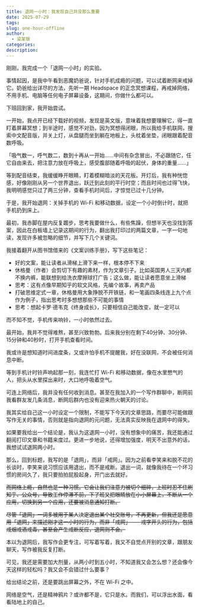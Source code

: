 ```yaml
---
title: 退网一小时：我发现自己并没那么重要
date: 2025-07-29
tags: 
slug: one-hour-offline
author:
  - 梁某银
categories: 
description:
---
```

刚刚，我完成一个「退网一小时」的实验。

事情起因，是我中午看到恶魔奶爸说，针对手机成瘾的问题，可以试着断网来戒掉它。奶爸给出详尽的方法，先听一期 Headspace 的正念冥想课程，再戒掉网络，不用手机、电脑等任何电子屏幕设备，这期间，你做什么都可以。

下班回到家，我开始尝试。

一开始，我点开已经下载好的视频，发现是英文版，意味着我想要理解它，得一直盯着屏幕冥想；到半途时，感觉不对劲，因为冥想得闭眼，所以我给手机联网，搜索中文配音版，并关上灯，从盘腿而坐到躺在地板上，头枕着坐垫，闭眼跟着配音数呼吸。

「吸气数一，呼气数二，数到十再从一开始……中间有杂念冒出，不必跟随它，任它自由来去，把注意力放在呼吸上，感受腹部随着呼吸的起伏，身体的重量……」

等到配音结束，我缓缓睁开眼睛，盯着模糊暗淡的天花板。开灯后，我有种恍惚感，好像刚刚从另一个世界退出，跃迁到此刻的平行时空；而且时间也过得飞快，我明明感觉只过了两三分钟，查看手机时间后，才惊觉已过十几分钟。

于是，我开始退网：关掉手机的 Wi-Fi 和移动数据，设定一个小时倒计时，就把手机扔到床上。

最初，我赤脚在屋内反复踱步，思考我要做什么，有些焦躁，但想半天也没找到答案，因此在白板墙上记录这期间的行为，翻出我打印过的两篇文章，一字一句地读，发现许多被忽略的细节，并写下几个关键词。

我接着翻开从图书馆借来的《文案训练手册》，写下这些笔记：

- 好的文案，能让读者从滑梯上滑下来一样，根本停不下来
- 休格曼（作者）会剪切下有趣的素材，作为文章引子。比如英国男人三天内都不换内裤，能联想到给洗衣摩擦球打广告；这么做，能让读者愿意坐上滑梯
- 思考：这有点像早期知乎的软文风格，先编个故事，再卖产品
- 打破思维定式一章，休格曼用大象挣脱不开铁链，和一笔画四条线连上九个点作为例子，指出思考时多想想那些不可能的事情
- 思考：想起卡罗·德韦克《终身成长》，只要相信自己能改变，就一定可以

而不知不觉，手机传来响铃，一小时依然过去。

最开始，我并不觉得难熬，甚至兴致勃勃。后来我分别在剩下40分钟、30分钟、15分钟和40秒时，打开手机查看时间。

我或许是想知道时间进度条，又或许怕手机不提醒我，好在没联网，不会被任何消息中断。

等到手机计时铃声响起那一刻，我连忙打 Wi-Fi 和移动数据，像在水里憋气的人，把头从水里探出来时，大口地呼吸着空气。

可连上网络后，我并没有任何收到消息。甚至在我加入的一个写作群聊中，断网前我看群友发几条消息，断网后群内也没有迎来热火朝天的讨论。

我其实给自己这一小时设定一个限制，不能写下今天的文章思路，而要尽可能做跟写作无关的事情，否则就是指向退网的元问题，无法真实反映我在退网中的得失。

如果要我给出一个结论是，我认为这退网一小时，没有想象中的痛苦，我还能通过翻阅打印文章和书籍来度过。更进一步地说，还得增加强度，明天不出意外的话，我想试试退网两小时。

那么，回到标题，我写的是「退网」，而非「戒网」。因为之前看李笑来和脱不花的长谈时，李笑来说习惯应该用退出，而不是戒断。退出一词，就像我待在一个坏习惯的房间久了，我只要拍拍屁股起身，开门出去就好。

~~而网络上瘾，自然也是一种习惯。它会让我们注意力被切个细碎，上班时忍不住刷知乎、公众号，导致工作停滞不前，下了班又把眼睛放在小小屏幕上，不断从一个应用，切换到另一个应用，还要被消息通知打断。~~

~~尽管「退网」一词多被用于某人决定退出某个社交账号，不再更新，但我还是愿意用「退网」来描述刚才这一小时的行为，而非「戒网」——戒字开头的行为，包括戒烟戒酒戒毒，甚至会产生戒断反应，退网则不会。~~

本以为退网后，我写作会更专注，可写着写着，我又不自觉点开别的文章，跟朋友聊天，写作被我反复打断。

可见，我还是需要加大剂量，从两小时到五小时，不知道我又会怎么想？还会像今天这样的轻松吗？我又会不会错过什么要事？

给出结论之前，还是要跳出屏幕之外，不在 Wi-Fi 之中。

网络是空气，还是精神鸦片？或许都不是，它只是水。而我们，可以浮出水面，看看陆地上的自己。